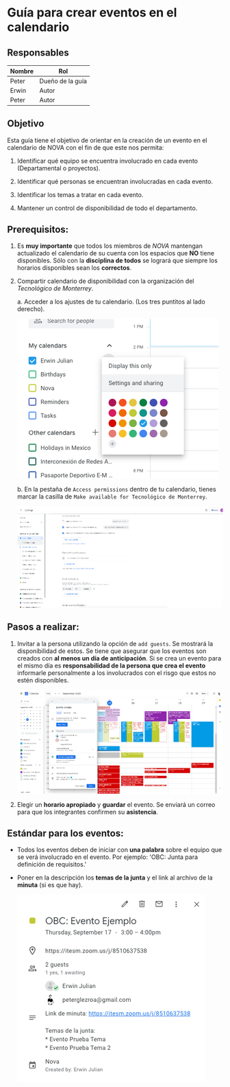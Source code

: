 Guía para crear eventos en el calendario
=======================================

## Responsables
Nombre        | Rol                 |
--------------|---------------------|
Peter         | Dueño de la guía    |
Erwin         | Autor               |
Peter         | Autor               |

## Objetivo

Esta guía tiene el objetivo de orientar en la creación de un evento en el 
calendario de NOVA con el fin de que este nos permita:

1. Identificar qué equipo se encuentra involucrado en cada evento 
(Departamental o proyectos).

2. Identificar qué personas se encuentran involucradas en cada evento.

3. Identificar los temas a tratar en cada evento.

4. Mantener un control de disponibilidad de todo el departamento.

## Prerequisitos:
1. Es **muy importante** que todos los miembros de _NOVA_ mantengan actualizado
el calendario de su cuenta con los espacios que **NO** tiene disponibles. Sólo 
con la **disciplina de todos** se logrará que siempre los horarios disponibles 
sean los **correctos**.

2. Compartir calendario de disponibilidad con la organización del 
_Tecnológico de Monterrey_.
    
    a. Acceder a los ajustes de tu calendario. (Los tres puntitos al lado 
derecho).
    
    ![ajustes][ajustes]
  
    b. En la pestaña de `Access permissions` dentro de tu calendario, 
tienes marcar la casilla de `Make available for Tecnológico de Monterrey`.
    
    ![permisos][permisos]

## Pasos a realizar:
1. Invitar a la persona utilizando la opción de `add guests`. 
Se mostrará la disponibilidad de estos. Se tiene que asegurar que los eventos 
son creados con **al menos un día de anticipación**. Si se crea un evento para 
el mismo día es **responsabilidad de la persona que crea el evento** informarle 
personalmente a los involucrados con el risgo que estos no estén disponibles.

    ![disponibilidad][disponibilidad]

2. Elegir un **horario apropiado** y **guardar** el evento. Se enviará un correo
 para que los integrantes confirmen su **asistencia**.

## Estándar para los eventos:
* Todos los eventos deben de iniciar con **una palabra** sobre el equipo que se 
verá involucrado en el evento. Por ejemplo: 'OBC: Junta para definición de 
requisitos.'

* Poner en la descripción los **temas de la junta** y el link al archivo de la 
**minuta** (si es que hay).
  
    ![ejemplo][ejemplo]


[ajustes]: media/guia_eventos_ajustes.png
[permisos]: media/guia_eventos_permisos.png
[disponibilidad]: media/guia_eventos_disponibilidad.png
[ejemplo]: media/guia_eventos_ejemplo.png
